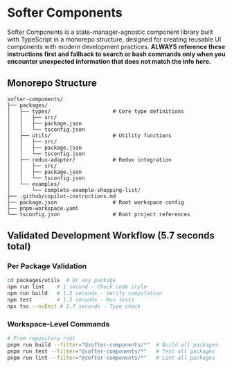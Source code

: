 # Softer Components

Softer Components is a state-manager-agnostic component library built with TypeScript in a monorepo structure, designed for creating reusable UI components with modern development practices.
**ALWAYS reference these instructions first and fallback to search or bash commands only when you encounter unexpected information that does not match the info here.**

## Monorepo Structure

```
softer-components/
├── packages/
│   ├── types/                    # Core type definitions
│   │   ├── src/
│   │   ├── package.json
│   │   └── tsconfig.json
│   ├── utils/                    # Utility functions
│   │   ├── src/
│   │   ├── package.json
│   │   └── tsconfig.json
│   ├── redux-adapter/            # Redux integration
│   │   ├── src/
│   │   ├── package.json
│   │   └── tsconfig.json
│   └── examples/
│       └── complete-example-shopping-list/
├── .github/copilot-instructions.md
├── package.json                  # Root workspace config
├── pnpm-workspace.yaml
└── tsconfig.json                 # Root project references
```

## Validated Development Workflow (5.7 seconds total)

### Per Package Validation

```bash
cd packages/utils  # Or any package
npm run lint    # 1 second - Check code style
npm run build   # 1.5 seconds - Verify compilation
npm test        # 1.5 seconds - Run tests
npx tsc --noEmit # 1.7 seconds - Type check
```

### Workspace-Level Commands

```bash
# From repository root
pnpm run build --filter="@softer-components/*"  # Build all packages
pnpm run test --filter="@softer-components/*"   # Test all packages
pnpm run lint --filter="@softer-components/*"   # Lint all packages
```
